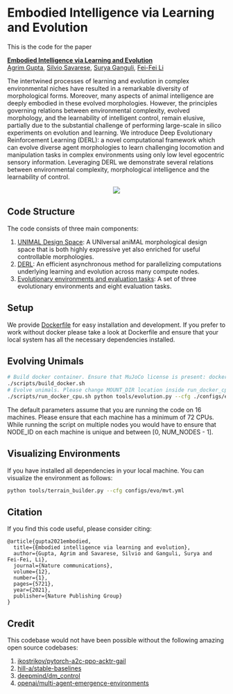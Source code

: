 # Embodied Intelligence via Learning and Evolution

This is the code for the paper

**<a href="https://www.nature.com/articles/s41467-021-25874-z">Embodied Intelligence via Learning and Evolution</a>**
<br>
<a href="http://web.stanford.edu/~agrim/">Agrim Gupta</a>,
<a href="http://cvgl.stanford.edu/silvio/">Silvio Savarese</a>,
<a href="https://ganguli-gang.stanford.edu/surya.html">Surya Ganguli</a>,
<a href="http://vision.stanford.edu/feifeili/">Fei-Fei Li</a>
<br>

The intertwined processes of learning and evolution in complex environmental niches have resulted in a remarkable diversity of morphological forms. Moreover, many aspects of animal intelligence are deeply embodied in these evolved morphologies. However, the principles governing relations between environmental complexity, evolved morphology, and the learnability of intelligent control, remain elusive, partially due to the substantial challenge of performing large-scale in silico experiments on evolution and learning. We introduce Deep Evolutionary Reinforcement Learning (DERL): a novel computational framework which can evolve diverse agent morphologies to learn challenging locomotion and manipulation tasks in complex environments using only low level egocentric sensory information. Leveraging DERL we demonstrate several relations between environmental complexity, morphological intelligence and the learnability of control.

<div align='center'>
<img src="images/teaser.gif"></img>
</div>

## Code Structure

The code consists of three main components:

1. [UNIMAL Design Space](derl/envs/morphology.py): A UNIversal aniMAL morphological design space that is both highly expressive yet also enriched for useful controllable morphologies.
2. [DERL](tools/evolution.py): An efficient asynchronous method for parallelizing computations underlying learning and evolution across many compute nodes.
3. [Evolutionary environments and evaluation tasks](derl/envs):  A set of three evolutionary environments and eight evaluation tasks. 

## Setup
We provide [Dockerfile](docker/Dockerfile) for easy installation and development. If you prefer to work without docker please take a look at Dockerfile and ensure that your local system has all the necessary dependencies installed. 

## Evolving Unimals
```bash
# Build docker container. Ensure that MuJoCo license is present: docker/mjkey.txt
./scripts/build_docker.sh
# Evolve unimals. Please change MOUNT_DIR location inside run_docker_cpu.sh
./scripts/run_docker_cpu.sh python tools/evolution.py --cfg ./configs/evo/ft_test.yml NODE_ID 0
```

The default parameters assume that you are running the code on 16 machines. Please ensure that each machine has a minimum of 72 CPUs. While running the script on multiple nodes you would have to ensure that NODE_ID on each machine is unique and between [0, NUM_NODES - 1].

## Visualizing Environments
If you have installed all dependencies in your local machine. You can visualize the environment as follows:

```bash
python tools/terrain_builder.py --cfg configs/evo/mvt.yml
```

## Citation
If you find this code useful, please consider citing:

```text
@article{gupta2021embodied,
  title={Embodied intelligence via learning and evolution},
  author={Gupta, Agrim and Savarese, Silvio and Ganguli, Surya and Fei-Fei, Li},
  journal={Nature communications},
  volume={12},
  number={1},
  pages={5721},
  year={2021},
  publisher={Nature Publishing Group}
}

```

## Credit

This codebase would not have been possible without the following amazing open source codebases:

1. [ikostrikov/pytorch-a2c-ppo-acktr-gail](https://github.com/ikostrikov/pytorch-a2c-ppo-acktr-gail)
2. [hill-a/stable-baselines](https://github.com/hill-a/stable-baselines)
3. [deepmind/dm_control](https://github.com/deepmind/dm_control)
4. [openai/multi-agent-emergence-environments](https://github.com/openai/multi-agent-emergence-environments)
